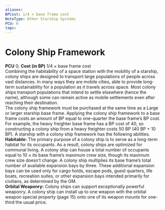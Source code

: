 ```yaml
---
aliases: 
BPCost: 1/4 × base frame cost  
NoteType: Other Starship Systems
PCU: 0
tags: 
---
```


# Colony Ship Framework

**PCU** 0; **Cost (in BP)** 1/4 × base frame cost  
Combining the habitability of a space station with the mobility of a starship, colony ships are designed to transport large populations of people across vast distances. In many ways they are mobile cities, able to provide long-term sustainability for a population as it travels across space. Most colony ships transport populations that intend to settle elsewhere (hence the name), although some can remain active as mobile settlements even after reaching their destination.  
The colony ship framework must be purchased at the same time as a Large or larger starship base frame. Applying the colony ship framework to a base frame costs an amount of BP equal to one-quarter the base frame’s BP cost. For example, the heavy freighter base frame has a BP cost of 40, so constructing a colony ship from a heavy freighter costs 50 BP (40 BP + 10 BP). A starship with a colony ship framework has the following abilities.  
**Habitable:** The primary purpose of a colony ship is to serve as a long-term habitat for its occupants. As a result, colony ships are optimized for communal living. A colony ship can house a total number of occupants equal to 10 × its base frame’s maximum crew size, though its maximum crew size doesn’t change. A colony ship multiplies its base frame’s total number of available expansion bays by three. These additional expansion bays can be used only for cargo holds, escape pods, guest quarters, life boats, recreation suites, or other expansion bays intended primarily for civilians, as determined by the GM.  
**Orbital Weaponry:** Colony ships can support exceptionally powerful weaponry. A colony ship can install up to one weapon with the orbital weapon special property (page 15) onto one of its weapon mounts for one-third the usual price.